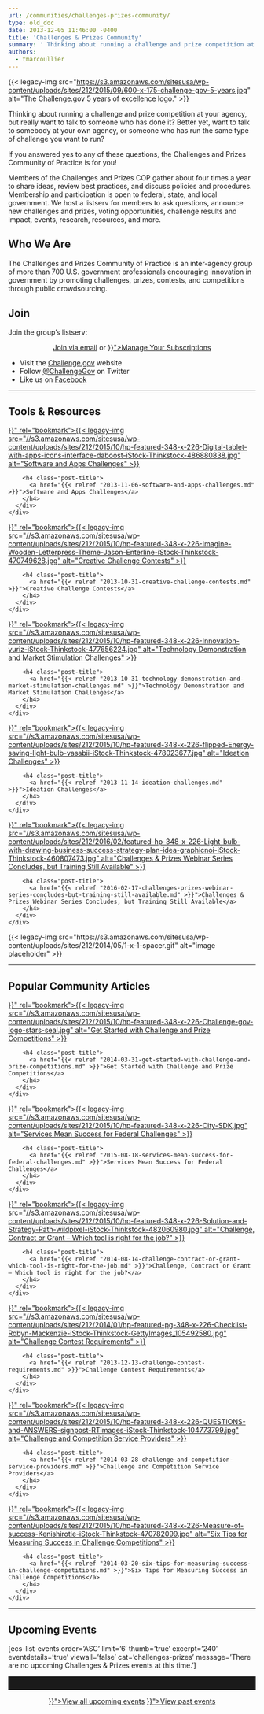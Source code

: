 ```yaml
---
url: /communities/challenges-prizes-community/
type: old_doc
date: 2013-12-05 11:46:00 -0400
title: 'Challenges & Prizes Community'
summary: ' Thinking about running a challenge and prize competition at your agency, but really want to talk to someone who has done it? Better yet, want to talk to somebody at your own agency, or someone who has run the same type of challenge you'
authors:
  - tmarcoullier
---
```


{{< legacy-img src="https://s3.amazonaws.com/sitesusa/wp-content/uploads/sites/212/2015/09/600-x-175-challenge-gov-5-years.jpg" alt="The Challenge.gov 5 years of excellence logo." >}}

Thinking about running a challenge and prize competition at your agency, but really want to talk to someone who has done it? Better yet, want to talk to somebody at your own agency, or someone who has run the same type of challenge you want to run?

If you answered yes to any of these questions, the Challenges and Prizes Community of Practice is for you!

Members of the Challenges and Prizes COP gather about four times a year to share ideas, review best practices, and discuss policies and procedures. Membership and participation is open to federal, state, and local government. We host a listserv for members to ask questions, announce new challenges and prizes, voting opportunities, challenge results and impact, events, research, resources, and more.

## Who We Are

The Challenges and Prizes Community of Practice is an inter-agency group of more than 700 U.S. government professionals encouraging innovation in government by promoting challenges, prizes, contests, and competitions through public crowdsourcing.

## Join

Join the group&#8217;s listserv:

<div style="text-align: center">
  <a class="button" href="mailto:team@challenge.gov">Join via email</a> or <a class="button" href="{{< relref "manage-your-listserv-subscription.md" >}}">Manage Your Subscriptions</a>
</div>

  * Visit the [Challenge.gov](http://www.challenge.gov/) website
  * Follow [@ChallengeGov](http://twitter.com/challengegov) on Twitter
  * Like us on [Facebook](http://www.facebook.com/ChallengeGov)

<hr style="color: white;border-style: none" />

## Tools & Resources

<div class="one-third first">
  <div id="featured-page-20" class="widget widget-2 featuredpage">
    <div class="widget-wrap">
      <div class="post clearfix">
        <div class="featpage-image">
          <a title="Permanent Link to Software and Apps Challenges" href="{{< relref "2013-11-06-software-and-apps-challenges.md" >}}" rel="bookmark">{{< legacy-img src="//s3.amazonaws.com/sitesusa/wp-content/uploads/sites/212/2015/10/hp-featured-348-x-226-Digital-tablet-with-apps-icons-interface-daboost-iStock-Thinkstock-486880838.jpg" alt="Software and Apps Challenges" >}}</a>
        </div>
        
        <h4 class="post-title">
          <a href="{{< relref "2013-11-06-software-and-apps-challenges.md" >}}">Software and Apps Challenges</a>
        </h4>
      </div>
    </div>
  </div>
</div>

<div class="one-third">
  <div id="featured-page-18" class="widget widget-4 featuredpage">
    <div class="widget-wrap">
      <div class="post clearfix">
        <div class="featpage-image">
          <a title="Permanent Link to Creative Challenge Contests" href="{{< relref "2013-10-31-creative-challenge-contests.md" >}}" rel="bookmark">{{< legacy-img src="//s3.amazonaws.com/sitesusa/wp-content/uploads/sites/212/2015/10/hp-featured-348-x-226-Imagine-Wooden-Letterpress-Theme-Jason-Enterline-iStock-Thinkstock-470749628.jpg" alt="Creative Challenge Contests" >}}</a>
        </div>
        
        <h4 class="post-title">
          <a href="{{< relref "2013-10-31-creative-challenge-contests.md" >}}">Creative Challenge Contests</a>
        </h4>
      </div>
    </div>
  </div>
</div>

<div class="one-third">
  <div id="featured-page-20" class="widget widget-2 featuredpage">
    <div class="widget-wrap">
      <div class="post clearfix">
        <div class="featpage-image">
          <a title="Permanent Link to Technology Demonstration and Market Stimulation Challenges" href="{{< relref "2013-10-31-technology-demonstration-and-market-stimulation-challenges.md" >}}" rel="bookmark">{{< legacy-img src="//s3.amazonaws.com/sitesusa/wp-content/uploads/sites/212/2015/10/hp-featured-348-x-226-Innovation-yuriz-iStock-Thinkstock-477656224.jpg" alt="Technology Demonstration and Market Stimulation Challenges" >}}</a>
        </div>
        
        <h4 class="post-title">
          <a href="{{< relref "2013-10-31-technology-demonstration-and-market-stimulation-challenges.md" >}}">Technology Demonstration and Market Stimulation Challenges</a>
        </h4>
      </div>
    </div>
  </div>
</div>

<div class="one-third first">
  <div id="featured-page-20" class="widget widget-2 featuredpage">
    <div class="widget-wrap">
      <div class="post clearfix">
        <div class="featpage-image">
          <a title="Permanent Link to Ideation Challenges" href="{{< relref "2013-11-14-ideation-challenges.md" >}}" rel="bookmark">{{< legacy-img src="//s3.amazonaws.com/sitesusa/wp-content/uploads/sites/212/2015/10/hp-featured-348-x-226-flipped-Energy-saving-light-bulb-vasabii-iStock-Thinkstock-478023677.jpg" alt="Ideation Challenges" >}}</a>
        </div>
        
        <h4 class="post-title">
          <a href="{{< relref "2013-11-14-ideation-challenges.md" >}}">Ideation Challenges</a>
        </h4>
      </div>
    </div>
  </div>
</div>

<div class="one-third">
  <div id="featured-page-20" class="widget widget-2 featuredpage">
    <div class="widget-wrap">
      <div class="post clearfix">
        <div class="featpage-image">
          <a title="Permanent Link to Challenges & Prizes Webinar Series Concludes, but Training Still Available" href="{{< relref "2016-02-17-challenges-prizes-webinar-series-concludes-but-training-still-available.md" >}}" rel="bookmark">{{< legacy-img src="//s3.amazonaws.com/sitesusa/wp-content/uploads/sites/212/2016/02/featured-hp-348-x-226-Light-bulb-with-drawing-business-success-strategy-plan-idea-graphicnoi-iStock-Thinkstock-460807473.jpg" alt="Challenges & Prizes Webinar Series Concludes, but Training Still Available" >}}</a>
        </div>
        
        <h4 class="post-title">
          <a href="{{< relref "2016-02-17-challenges-prizes-webinar-series-concludes-but-training-still-available.md" >}}">Challenges & Prizes Webinar Series Concludes, but Training Still Available</a>
        </h4>
      </div>
    </div>
  </div>
</div>

<div class="one-third">
  {{< legacy-img src="https://s3.amazonaws.com/sitesusa/wp-content/uploads/sites/212/2014/05/1-x-1-spacer.gif" alt="image placeholder" >}}
</div>

<hr style="color: white;border-style: none" />

## Popular Community Articles

<div class="one-third first">
  <div id="featured-page-20" class="widget widget-2 featuredpage">
    <div class="widget-wrap">
      <div class="post clearfix">
        <div class="featpage-image">
          <a title="Permanent Link to Get Started with Challenge and Prize Competitions" href="{{< relref "2014-03-31-get-started-with-challenge-and-prize-competitions.md" >}}" rel="bookmark">{{< legacy-img src="//s3.amazonaws.com/sitesusa/wp-content/uploads/sites/212/2015/10/hp-featured-348-x-226-Challenge-gov-logo-stars-seal.jpg" alt="Get Started with Challenge and Prize Competitions" >}}</a>
        </div>
        
        <h4 class="post-title">
          <a href="{{< relref "2014-03-31-get-started-with-challenge-and-prize-competitions.md" >}}">Get Started with Challenge and Prize Competitions</a>
        </h4>
      </div>
    </div>
  </div>
</div>

<div class="one-third">
  <div id="featured-page-20" class="widget widget-2 featuredpage">
    <div class="widget-wrap">
      <div class="post clearfix">
        <div class="featpage-image">
          <a title="Permanent Link to Services Mean Success for Federal Challenges" href="{{< relref "2015-08-18-services-mean-success-for-federal-challenges.md" >}}" rel="bookmark">{{< legacy-img src="//s3.amazonaws.com/sitesusa/wp-content/uploads/sites/212/2015/10/hp-featured-348-x-226-City-SDK.jpg" alt="Services Mean Success for Federal Challenges" >}}</a>
        </div>
        
        <h4 class="post-title">
          <a href="{{< relref "2015-08-18-services-mean-success-for-federal-challenges.md" >}}">Services Mean Success for Federal Challenges</a>
        </h4>
      </div>
    </div>
  </div>
</div>

<div class="one-third">
  <div id="featured-page-20" class="widget widget-2 featuredpage">
    <div class="widget-wrap">
      <div class="post clearfix">
        <div class="featpage-image">
          <a title="Permanent Link to Challenge, Contract or Grant – Which tool is right for the job?" href="{{< relref "2014-08-14-challenge-contract-or-grant-which-tool-is-right-for-the-job.md" >}}" rel="bookmark">{{< legacy-img src="//s3.amazonaws.com/sitesusa/wp-content/uploads/sites/212/2015/10/hp-featured-348-x-226-Solution-and-Strategy-Path-wildpixel-iStock-Thinkstock-482060980.jpg" alt="Challenge, Contract or Grant – Which tool is right for the job?" >}}</a>
        </div>
        
        <h4 class="post-title">
          <a href="{{< relref "2014-08-14-challenge-contract-or-grant-which-tool-is-right-for-the-job.md" >}}">Challenge, Contract or Grant – Which tool is right for the job?</a>
        </h4>
      </div>
    </div>
  </div>
</div>

<div class="one-third first">
  <div id="featured-page-20" class="widget widget-2 featuredpage">
    <div class="widget-wrap">
      <div class="post clearfix">
        <div class="featpage-image">
          <a title="Permanent Link to Challenge Contest Requirements" href="{{< relref "2013-12-13-challenge-contest-requirements.md" >}}" rel="bookmark">{{< legacy-img src="//s3.amazonaws.com/sitesusa/wp-content/uploads/sites/212/2014/01/hp-featured-pg-348-x-226-Checklist-Robyn-Mackenzie-iStock-Thinkstock-GettyImages_105492580.jpg" alt="Challenge Contest Requirements" >}}</a>
        </div>
        
        <h4 class="post-title">
          <a href="{{< relref "2013-12-13-challenge-contest-requirements.md" >}}">Challenge Contest Requirements</a>
        </h4>
      </div>
    </div>
  </div>
</div>

<div class="one-third">
  <div id="featured-page-20" class="widget widget-2 featuredpage">
    <div class="widget-wrap">
      <div class="post clearfix">
        <div class="featpage-image">
          <a title="Permanent Link to Challenge and Competition Service Providers" href="{{< relref "2014-03-28-challenge-and-competition-service-providers.md" >}}" rel="bookmark">{{< legacy-img src="//s3.amazonaws.com/sitesusa/wp-content/uploads/sites/212/2015/10/hp-featured-348-x-226-QUESTIONS-and-ANSWERS-signpost-RTimages-iStock-Thinkstock-104773799.jpg" alt="Challenge and Competition Service Providers" >}}</a>
        </div>
        
        <h4 class="post-title">
          <a href="{{< relref "2014-03-28-challenge-and-competition-service-providers.md" >}}">Challenge and Competition Service Providers</a>
        </h4>
      </div>
    </div>
  </div>
</div>

<div class="one-third">
  <div id="featured-page-20" class="widget widget-2 featuredpage">
    <div class="widget-wrap">
      <div class="post clearfix">
        <div class="featpage-image">
          <a title="Permanent Link to Six Tips for Measuring Success in Challenge Competitions" href="{{< relref "2014-03-20-six-tips-for-measuring-success-in-challenge-competitions.md" >}}" rel="bookmark">{{< legacy-img src="//s3.amazonaws.com/sitesusa/wp-content/uploads/sites/212/2015/10/hp-featured-348-x-226-Measure-of-success-Kenishirotie-iStock-Thinkstock-470782099.jpg" alt="Six Tips for Measuring Success in Challenge Competitions" >}}</a>
        </div>
        
        <h4 class="post-title">
          <a href="{{< relref "2014-03-20-six-tips-for-measuring-success-in-challenge-competitions.md" >}}">Six Tips for Measuring Success in Challenge Competitions</a>
        </h4>
      </div>
    </div>
  </div>
</div>

<hr style="color: white;border-style: none" />

## **Upcoming Events**

[ecs-list-events order=&#8217;ASC&#8217; limit=&#8217;6&#8242; thumb=&#8217;true&#8217; excerpt=&#8217;240&#8242; eventdetails=&#8217;true&#8217; viewall=&#8217;false&#8217; cat=&#8217;challenges-prizes&#8217; message=&#8217;There are no upcoming Challenges & Prizes events at this time.&#8217;]

 

<hr style="border: none;height: 2em" />

<p style="text-align: center">
  <a class="button" href="({{< link "events" >}}">View all upcoming events</a> <a class="button" href="{{< relref "video-library.md" >}}">View past events</a>
</p>